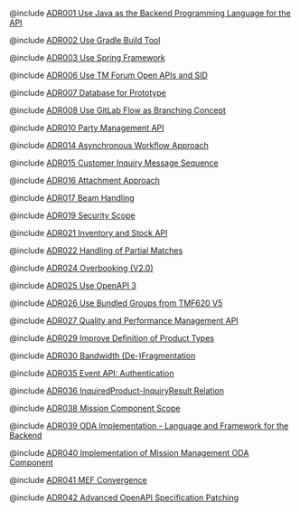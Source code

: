 <!--
    ATTENTION: This file was generated via gradle!
               Do NOT manually edit this file! Any such changes will be overwritten!
-->

@include [ADR001 Use Java as the Backend Programming Language for the API](ADR001-use-java-programming-language_V1.0.md)

@include [ADR002 Use Gradle Build Tool](ADR002-use-gradle-buildtool_V1.0.md)

@include [ADR003 Use Spring Framework](ADR003-use-spring-framework_V1.0.md)

@include [ADR006 Use TM Forum Open APIs and SID](ADR006-use-tmforum-openapis-and-sid_V1.0.md)

@include [ADR007 Database for Prototype](ADR007-database-for-prototype_V1.0.md)

@include [ADR008 Use GitLab Flow as Branching Concept](ADR008-use-gitlab-flow-branching-concept_V1.0.md)

@include [ADR010 Party Management API](ADR010-party-management-api_V1.1.md)

@include [ADR014 Asynchronous Workflow Approach](ADR014-asynchronous-workflow-approach_V1.0.md)

@include [ADR015 Customer Inquiry Message Sequence](ADR015-customer-inquiry-message-sequence_V1.0.md)

@include [ADR016 Attachment Approach](ADR016-attachment-approach_V1.0.md)

@include [ADR017 Beam Handling](ADR017-beam-handling_V1.1.md)

@include [ADR019 Security Scope](ADR019-security-scope_V1.1.md)

@include [ADR021 Inventory and Stock API](ADR021-inventory-stock-api_V1.0.md)

@include [ADR022 Handling of Partial Matches](ADR022-handling-partial-matches_V1.0.md)

@include [ADR024 Overbooking (V2.0)](ADR024-overbooking_V2.0.md)

@include [ADR025 Use OpenAPI 3](ADR025-use-openapi-3_V1.0.md)

@include [ADR026 Use Bundled Groups from TMF620 V5](ADR026-offering-bundled-groups_V1.0.md)

@include [ADR027 Quality and Performance Management API](ADR027-quality-performance-management_V1.0.md)

@include [ADR029 Improve Definition of Product Types](ADR029-improve-definitions-of-product-types.md)

@include [ADR030 Bandwidth (De-)Fragmentation](ADR030-bandwidth-defragmentation.md)

@include [ADR035 Event API: Authentication](ADR035-event-api-authentication.md)

@include [ADR036 InquiredProduct-InquiryResult Relation](ADR036-inquiredproduct-inquiryresult-relation.md)

@include [ADR038 Mission Component Scope](ADR038-mission-component-scope.md)

@include [ADR039 ODA Implementation - Language and Framework for the Backend](ADR039-oda-programming-language.md)

@include [ADR040 Implementation of Mission Management ODA Component](ADR040-mission-manangement-oda-component.md)

@include [ADR041 MEF Convergence](ADR041-mef-convergence.md)

@include [ADR042 Advanced OpenAPI Specification Patching](ADR042-advanced-oas-patching.md)
